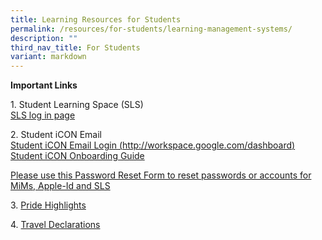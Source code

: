 ```yaml
---
title: Learning Resources for Students
permalink: /resources/for-students/learning-management-systems/
description: ""
third_nav_title: For Students
variant: markdown
---
```

**Important Links**

1\. Student Learning Space (SLS)   
[SLS log in page](https://vle.learning.moe.edu.sg/login)  


2\. Student iCON Email  
[Student iCON Email Login (http://workspace.google.com/dashboard)](https://workspace.google.com/dashboard)  
[Student iCON Onboarding Guide](/files/Student-iCON-Onboarding-Guide.pdf)  


[Please use this Password Reset Form to reset passwords or accounts for MiMs, Apple-Id and SLS](https://go.gov.sg/mss-ict-pwreset)

3. [Pride Highlights](http://tinyurl.com/MSSpridehighlights2019)


4. [Travel Declarations](/travel-declaration/)